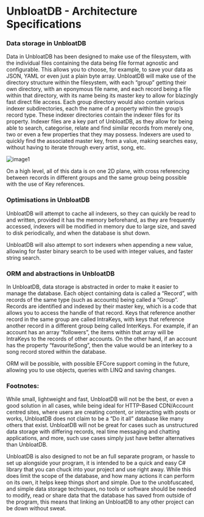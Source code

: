 # UnbloatDB - Architecture Specifications

### Data storage in UnbloatDB
Data in UnbloatDB has been designed to make use of the filesystem, with the individual files containing the data being file format agnostic and configurable. This allows you to choose, for example, to save your data as JSON, YAML or even just a plain byte array. UnbloatDB will make use of the directory structure within the filesystem, with each “group” getting their own directory, with an eponymous file name, and each record being a file within that directory, with its name being its master key to allow for blazingly fast direct file access. Each group directory would also contain various indexer subdirectories, each the name of a property within the group’s record type. These indexer directories contain the indexer files for its property. Indexer files are a key part of UnbloatDB, as they allow for being able to search, categorise, relate and find similar records from merely one, two or even a few properties that they may possess. Indexers are used to quickly find the associated master key, from a value, making searches easy, without having to iterate through every artist, song, etc.

![image1](https://user-images.githubusercontent.com/73035340/203779698-965d8de1-fdcb-4db0-b032-719bf7fc6c10.png)
 
On a high level, all of this data is on one 2D plane, with cross referencing between records in different groups and the same group being possible with the use of Key references.

### Optimisations in UnbloatDB
UnbloatDB will attempt to cache all indexers, so they can quickly be read to and written, provided it has the memory beforehand, as they are frequently accessed, indexers will be modified in memory due to large size, and saved to disk periodically, and when the database is shut down.

UnbloatDB will also attempt to sort indexers when appending a new value, allowing for faster binary search to be used with integer values, and faster string search.

### ORM and abstractions in UnbloatDB
In UnbloatDB, data storage is abstracted in order to make it easier to manage the database. Each object containing data is called a “Record”, with records of the same type (such as accounts) being called a “Group”. Records are identified and indexed by their master key, which is a code that allows you to access the handle of that record. Keys that reference another record in the same group are called IntraKeys, with keys that reference another record in a different group being called InterKeys. For example, if an account has an array “followers”, the items within that array will be IntraKeys to the records of other accounts. On the other hand, if an account has the property “favouriteSong”, then the value would be an interkey to a song record stored within the database.

ORM will be possible, with possible EFCore support coming in the future, allowing you to use objects, queries with LINQ and saving changes.

### Footnotes:
While small, lightweight and fast, UnbloatDB will not be the best, or even a good solution in all cases, while being ideal for HTTP-Based CDN/Account centred sites, where users are creating content, or interacting with posts or works, UnbloatDB does not claim to be a “Do it all” database like many others that exist. UnbloatDB will not be great for cases such as unstructured data storage with differing records, real time messaging and chatting applications, and more, such use cases simply just have better alternatives than UnbloatDB.

UnbloatDB is also designed to not be an full separate program, or hassle to set up alongside your program, it is intended to be a quick and easy C# library that you can chuck into your project and use right away. While this does limit the scope of the database, and how many actions it can perform on its own, it helps keep things short and simple. Due to the unobfuscated, and simple data storage techniques, no tools or software should be needed to modify, read or share data that the database has saved from outside of the program, this means that linking an UnbloatDB to any other project can be down without sweat.
